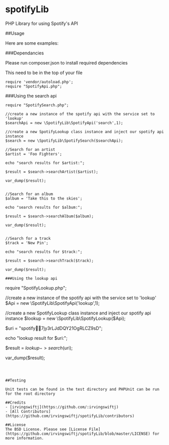 spotifyLib
==========

PHP Library for using Spotify's API

##Usage

Here are some examples:

###Dependancies

Please run composer.json to install required dependencies


This need to be in the top of your file
```
require 'vendor/autoload.php';
require "SpotifyApi.php";
```


###Using the search api

```
require "SpotifySearch.php";

//create a new instance of the spotify api with the service set to 'lookup'
$searchApi = new \SpotifyLib\SpotifyApi('search',1);

//create a new SpotifyLookup class instance and inject our spotify api instance
$search = new \SpotifyLib\SpotifySearch($searchApi);

//Search for an artist
$artist = 'Foo Fighters';

echo "search results for $artist:";

$result = $search->searchArtist($artist);

var_dump($result);


//Search for an album
$album = 'Take this to the skies';

echo "search results for $album:";

$result = $search->searchAlbum($album);

var_dump($result);


//Search for a track
$track = 'New Pin';

echo "search results for $track:";

$result = $search->searchTrack($track);

var_dump($result);

###Using the lookup api
```
require "SpotifyLookup.php";

//create a new instance of the spotify api with the service set to 'lookup'
$Api = new \SpotifyLib\SpotifyApi('lookup',1);

//create a new SpotifyLookup class instance and inject our spotify api instance
$lookup = new \SpotifyLib\SpotifyLookup($Api);

$uri = "spotify:artist:7jy3rLJdDQY21OgRLCZ9sD";

echo "lookup result for $uri:";

$result = $lookup->search($uri);

var_dump($result);
```



##Testing

Unit tests can be found in the test directory and PHPUnit can be run for the root directory

##Credits
- [irvingswiftj](https://github.com/:irvingswiftj)
- [All Contributors](https://github.com/irvingswiftj/spotifyLib/contributors)

##License
The BSD License. Please see [License File](https://github.com/irvingswiftj/spotifyLib/blob/master/LICENSE) for more information.